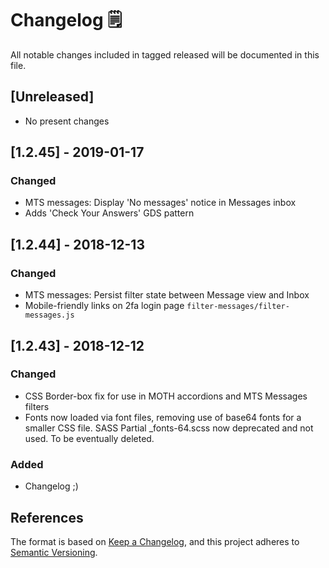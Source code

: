 # Changelog 🗒️
All notable changes included in tagged released will be documented in this file.

## [Unreleased]
- No present changes


## [1.2.45] - 2019-01-17
### Changed
- MTS messages: Display 'No messages' notice in Messages inbox
- Adds 'Check Your Answers' GDS pattern


## [1.2.44] - 2018-12-13
### Changed
- MTS messages: Persist filter state between Message view and Inbox 
- Mobile-friendly links on 2fa login page
`filter-messages/filter-messages.js`  

## [1.2.43] - 2018-12-12
### Changed
- CSS Border-box fix for use in MOTH accordions and MTS Messages filters
- Fonts now loaded via font files, removing use of base64 fonts for a smaller CSS file. SASS Partial _fonts-64.scss now deprecated and not used. To be eventually deleted.

### Added 
- Changelog ;) 


## References
The format is based on [Keep a Changelog](https://keepachangelog.com/en/1.0.0/),
and this project adheres to [Semantic Versioning](https://semver.org/spec/v2.0.0.html).